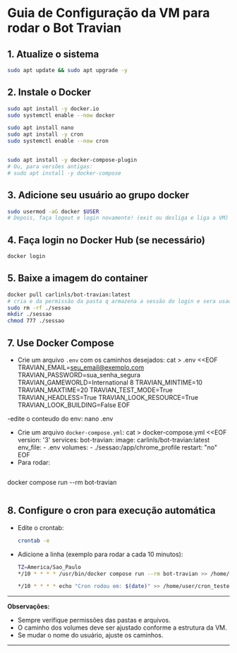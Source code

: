 # Guia de Configuração da VM para rodar o Bot Travian

## 1. Atualize o sistema
```sh
sudo apt update && sudo apt upgrade -y
```

## 2. Instale o Docker
```sh
sudo apt install -y docker.io
sudo systemctl enable --now docker

sudo apt install nano
sudo apt install -y cron
sudo systemctl enable --now cron


sudo apt install -y docker-compose-plugin
# Ou, para versões antigas:
# sudo apt install -y docker-compose
```

## 3. Adicione seu usuário ao grupo docker
```sh
sudo usermod -aG docker $USER
# Depois, faça logout e login novamente! (exit ou desliga e liga a VM)
```

## 4. Faça login no Docker Hub (se necessário)
```sh
docker login
```

## 5. Baixe a imagem do container
```sh
docker pull carlinls/bot-travian:latest
# cria e da permissão da pasta q armazena a sessão do login e sera usada como volume
sudo rm -rf ./sessao
mkdir ./sessao
chmod 777 ./sessao
```
## 7. Use Docker Compose
- Crie um arquivo `.env` com os caminhos desejados:
    cat > .env <<EOF
    TRAVIAN_EMAIL=seu_email@exemplo.com
    TRAVIAN_PASSWORD=sua_senha_segura
    TRAVIAN_GAMEWORLD=International 8
    TRAVIAN_MINTIME=10
    TRAVIAN_MAXTIME=20
    TRAVIAN_TEST_MODE=True
    TRAVIAN_HEADLESS=True
    TRAVIAN_LOOK_RESOURCE=True
    TRAVIAN_LOOK_BUILDING=False
    EOF 

-edite o conteudo do env:
  nano .env

- Crie um arquivo `docker-compose.yml`:
    cat > docker-compose.yml <<EOF
    version: '3'
    services:
      bot-travian:
        image: carlinls/bot-travian:latest
        env_file:
          - .env
        volumes:
          - ./sessao:/app/chrome_profile
        restart: "no"
    EOF
- Para rodar:
  ```sh
docker compose run --rm bot-travian
  ```
```

## 8. Configure o cron para execução automática
- Edite o crontab:
  ```sh
  crontab -e
  ```
- Adicione a linha (exemplo para rodar a cada 10 minutos):
  ```sh
  TZ=America/Sao_Paulo
  */10 * * * * /usr/bin/docker compose run --rm bot-travian >> /home/user/app.log 2>&1

  */10 * * * * echo "Cron rodou em: $(date)" >> /home/user/cron_teste.log
  ```
---

**Observações:**
- Sempre verifique permissões das pastas e arquivos.
- O caminho dos volumes deve ser ajustado conforme a estrutura da VM.
- Se mudar o nome do usuário, ajuste os caminhos.

---
